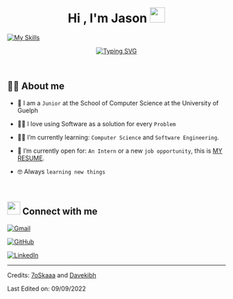 
<h1 align="center">Hi , I'm Jason <img src="https://media.giphy.com/media/hvRJCLFzcasrR4ia7z/giphy.gif" width="35"></h1>

[![My Skills](https://skills.thijs.gg/icons?i=js,ts,python,java,c,react,vite,tailwind,materialui,html,css,jquery,nodejs,express,jest,flask,mongodb,mysql,postgres,gcp,docker,gitlab,git)](https://skills.thijs.gg)


<p align="center">
<a href="https://git.io/typing-svg"><img src="https://readme-typing-svg.herokuapp.com?font=Fira+Code&pause=1000&color=2586F7&width=435&lines=Computer+Science+Student;DS+%7C+Algorithms+%7C+OOP;Aspiring+Software+Developer;Always+learning+new+technologies" alt="Typing SVG" /></a>

</p>

<br>

</a>

</p>

##  :sassy_man: About me

- :school: I am a `Junior` at the School of Computer Science at the University of Guelph

- :technologist: I love using Software as a solution for every `Problem`

- :student: I’m currently learning: `Computer Science` and `Software Engineering`.

- :thinking: I’m currently open for: `An Intern` or a new `job opportunity`, this is [MY RESUME](https://drive.google.com/file/d/1OPj01b45E9yWDpIiOCiN85C4f_7M7tsl/view?usp=sharing).

- :nerd_face: Always `learning new things`

<br>


##  <img src="https://media.giphy.com/media/iY8CRBdQXODJSCERIr/giphy.gif" width="30px"> Connect with me

<p align="center">

<a href="mailto:tjasonkyle@gmail.com"><img img src="https://img.shields.io/badge/gmail-%23EA4335.svg?style=plastic&logo=gmail&logoColor=white" alt="Gmail"/></a>

<a href="https://github.com/AeGGIndie"><img src="https://img.shields.io/badge/github-%23181717.svg?style=plastic&logo=github&logoColor=white" alt="GitHub"/></a>

<a href="https://www.linkedin.com/in/jasonkyle-tan/"><img src="https://img.shields.io/badge/linkedin-%230A66C2.svg?style=plastic&logo=linkedin&logoColor=white" alt="LinkedIn"/></a>




</p>




-----

Credits: [7oSkaaa](https://github.com/7oSkaaa) and [Davekibh](https://github.com/Davekibh)

Last Edited on: 09/09/2022
